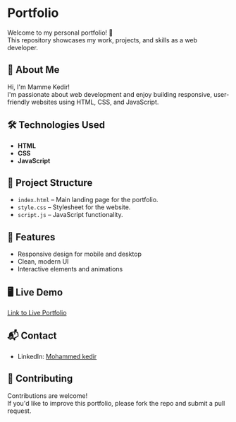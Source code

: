 # Portfolio

Welcome to my personal portfolio! 👋  
This repository showcases my work, projects, and skills as a web developer.

## 🚀 About Me

Hi, I'm Mamme Kedir!  
I'm passionate about web development and enjoy building responsive, user-friendly websites using HTML, CSS, and JavaScript.

## 🛠️ Technologies Used

- **HTML**  
- **CSS**  
- **JavaScript**

## 📁 Project Structure

- `index.html` – Main landing page for the portfolio.
- `style.css` – Stylesheet for the website.
- `script.js` – JavaScript functionality.

## 🌟 Features

- Responsive design for mobile and desktop
- Clean, modern UI
- Interactive elements and animations

## 🖥️ Live Demo

[Link to Live Portfolio](#) 

## 📬 Contact

- LinkedIn: [Mohammed kedir](www.linkedin.com/in/mohammedkedir)

## 🤝 Contributing

Contributions are welcome!  
If you'd like to improve this portfolio, please fork the repo and submit a pull request.
